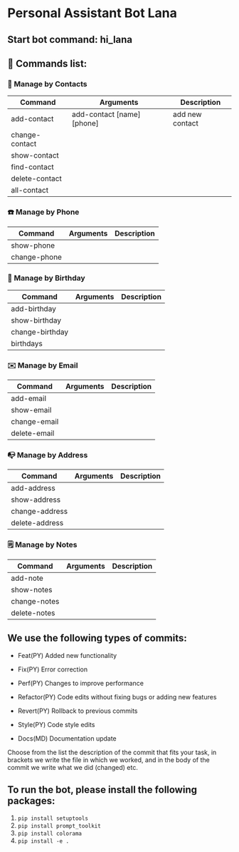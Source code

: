 # Personal Assistant Bot Lana

## Start bot command: hi_lana

## 📴 Commands list:

### 🙍 Manage by Contacts

| Command        | Arguments                  | Description     |
| -------------- | -------------------------- | --------------- |
| add-contact    | add-contact [name] [phone] | add new contact |
| change-contact |                            |                 |
| show-contact   |                            |                 |
| find-contact   |                            |                 |
| delete-contact |                            |                 |
| all-contact    |                            |                 |

### ☎️ Manage by Phone

| Command      | Arguments | Description |
| ------------ | --------- | ----------- |
| show-phone   |           |
| change-phone |           |

### 🎂 Manage by Birthday

| Command         | Arguments | Description |
| --------------- | --------- | ----------- |
| add-birthday    |           |             |
| show-birthday   |           |             |
| change-birthday |           |             |
| birthdays       |           |             |

### ✉️ Manage by Email

| Command      | Arguments | Description |
| ------------ | --------- | ----------- |
| add-email    |           |             |
| show-email   |           |             |
| change-email |           |             |
| delete-email |           |             |

### 📭 Manage by Address

| Command        | Arguments | Description |
| -------------- | --------- | ----------- |
| add-address    |           |             |
| show-address   |           |             |
| change-address |           |             |
| delete-address |           |             |

### 🗒️ Manage by Notes

| Command      | Arguments | Description |
| ------------ | --------- | ----------- |
| add-note     |           |             |
| show-notes   |           |             |
| change-notes |           |             |
| delete-notes |           |             |

## We use the following types of commits:

- Feat(PY) Added new functionality

- Fix(PY) Error correction

- Perf(PY) Changes to improve performance

- Refactor(PY) Code edits without fixing bugs or adding new features

- Revert(PY) Rollback to previous commits

- Style(PY) Code style edits

- Docs(MD) Documentation update

Choose from the list the description of the commit that fits your task, in brackets we write the file in which we worked, and in the body of the commit we write what we did (changed) etc.

## To run the bot, please install the following packages:

1. `pip install setuptools`
2. `pip install prompt_toolkit`
3. `pip install colorama`
4. `pip install -e .`
